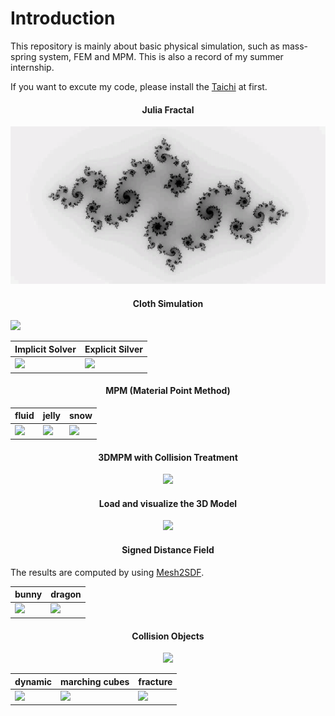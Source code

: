 # Introduction

This repository is mainly about basic physical simulation, such as mass-spring system, FEM and MPM. This is also a record of my summer internship.

If you want to excute my code, please install the [Taichi](https://github.com/taichi-dev/taichi) at first.

<h4 align=center>Julia Fractal</h4>
<p align=center>
 <img src=./video/julia.gif/>
</p>

<h4 align=center>Cloth Simulation</h4>

![](./video/mass_spring.gif)




|Implicit Solver|Explicit Silver|
|--|--|
| <img src=./video/implicit_mass_spring.gif/> | <img src=./video/explicit_mass_spring.gif/> |

<h4 align=center>MPM (Material Point Method) </h4>

|fluid|jelly|snow|
|--|--|--|
| <img src=./video/fluid.gif/> | <img src=./video/jelly.gif/> |<img src=./video/snow.gif>|

<h4 align=center>3DMPM with Collision Treatment </h4>

<p align=center>
 <img src=./video/3dmpm_collision.gif/>
</p>

<h4 align=center>Load and visualize the 3D Model  </h4>

<p align=center>
 <img src=./video/model.gif/ height=300>
</p>


<h4 align=center>Signed Distance Field</h4>

The results are computed by using [Mesh2SDF](https://github.com/wang-ps/mesh2sdf).

|bunny|dragon|
|--|--|
| <img src=./video/bunny_sdf.gif/> | <img src=./video/dragon_sdf.gif/> |


<h4 align=center>Collision Objects</h4>


<p align=center>
 <img src=./video/collision_static.gif/>
</p>


|dynamic|marching cubes|fracture|
|--|--|--|
| <img src=./video/dynamic_co.gif/> | <img src=./video/marching_cube.gif/> |<img src=./video/fracture.gif>|